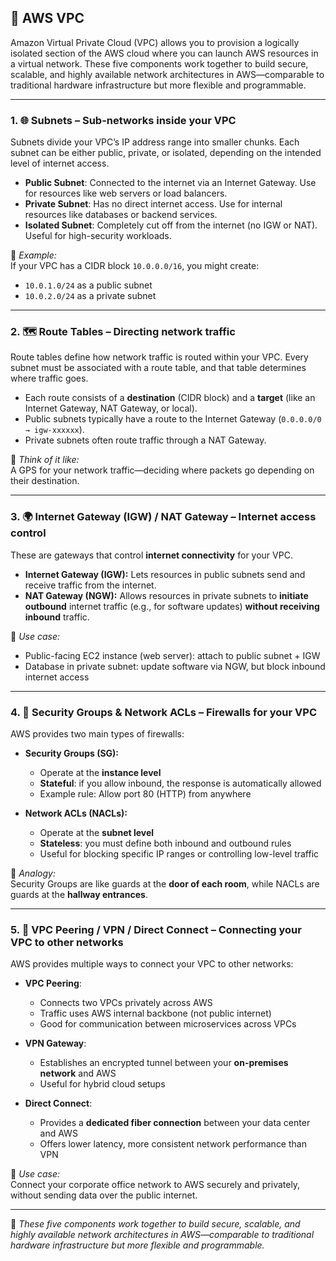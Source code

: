 ## 🧱 AWS VPC 

Amazon Virtual Private Cloud (VPC) allows you to provision a logically isolated section of the AWS cloud where you can launch AWS resources in a virtual network. These five components work together to build secure, scalable, and highly available network architectures in AWS—comparable to traditional hardware infrastructure but more flexible and programmable.

---

### 1. 🌐 **Subnets** – Sub-networks inside your VPC

Subnets divide your VPC’s IP address range into smaller chunks. Each subnet can be either public, private, or isolated, depending on the intended level of internet access.

- **Public Subnet**: Connected to the internet via an Internet Gateway. Use for resources like web servers or load balancers.
- **Private Subnet**: Has no direct internet access. Use for internal resources like databases or backend services.
- **Isolated Subnet**: Completely cut off from the internet (no IGW or NAT). Useful for high-security workloads.

📘 *Example:*  
If your VPC has a CIDR block `10.0.0.0/16`, you might create:
- `10.0.1.0/24` as a public subnet
- `10.0.2.0/24` as a private subnet

---

### 2. 🗺️ **Route Tables** – Directing network traffic

Route tables define how network traffic is routed within your VPC. Every subnet must be associated with a route table, and that table determines where traffic goes.

- Each route consists of a **destination** (CIDR block) and a **target** (like an Internet Gateway, NAT Gateway, or local).
- Public subnets typically have a route to the Internet Gateway (`0.0.0.0/0 → igw-xxxxxx`).
- Private subnets often route traffic through a NAT Gateway.

📘 *Think of it like:*  
A GPS for your network traffic—deciding where packets go depending on their destination.

---

### 3. 🌍 **Internet Gateway (IGW) / NAT Gateway** – Internet access control

These are gateways that control **internet connectivity** for your VPC.

- **Internet Gateway (IGW):** Lets resources in public subnets send and receive traffic from the internet.
- **NAT Gateway (NGW):** Allows resources in private subnets to **initiate outbound** internet traffic (e.g., for software updates) **without receiving inbound** traffic.

📘 *Use case:*  
- Public-facing EC2 instance (web server): attach to public subnet + IGW  
- Database in private subnet: update software via NGW, but block inbound internet access

---

### 4. 🔐 **Security Groups & Network ACLs** – Firewalls for your VPC

AWS provides two main types of firewalls:

- **Security Groups (SG):**
  - Operate at the **instance level**
  - **Stateful**: if you allow inbound, the response is automatically allowed
  - Example rule: Allow port 80 (HTTP) from anywhere

- **Network ACLs (NACLs):**
  - Operate at the **subnet level**
  - **Stateless**: you must define both inbound and outbound rules
  - Useful for blocking specific IP ranges or controlling low-level traffic

📘 *Analogy:*  
Security Groups are like guards at the **door of each room**, while NACLs are guards at the **hallway entrances**.

---

### 5. 🔄 **VPC Peering / VPN / Direct Connect** – Connecting your VPC to other networks

AWS provides multiple ways to connect your VPC to other networks:

- **VPC Peering**:
  - Connects two VPCs privately across AWS
  - Traffic uses AWS internal backbone (not public internet)
  - Good for communication between microservices across VPCs

- **VPN Gateway**:
  - Establishes an encrypted tunnel between your **on-premises network** and AWS
  - Useful for hybrid cloud setups

- **Direct Connect**:
  - Provides a **dedicated fiber connection** between your data center and AWS
  - Offers lower latency, more consistent network performance than VPN

📘 *Use case:*  
Connect your corporate office network to AWS securely and privately, without sending data over the public internet.

---


📌 _These five components work together to build secure, scalable, and highly available network architectures in AWS—comparable to traditional hardware infrastructure but more flexible and programmable._

